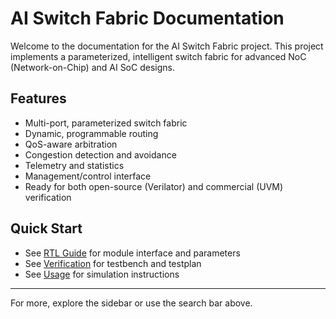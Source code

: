 # AI Switch Fabric Documentation

Welcome to the documentation for the AI Switch Fabric project. This project implements a parameterized, intelligent switch fabric for advanced NoC (Network-on-Chip) and AI SoC designs.

## Features
- Multi-port, parameterized switch fabric
- Dynamic, programmable routing
- QoS-aware arbitration
- Congestion detection and avoidance
- Telemetry and statistics
- Management/control interface
- Ready for both open-source (Verilator) and commercial (UVM) verification

## Quick Start
- See [RTL Guide](rtl.md) for module interface and parameters
- See [Verification](verification.md) for testbench and testplan
- See [Usage](usage.md) for simulation instructions

---

For more, explore the sidebar or use the search bar above.
